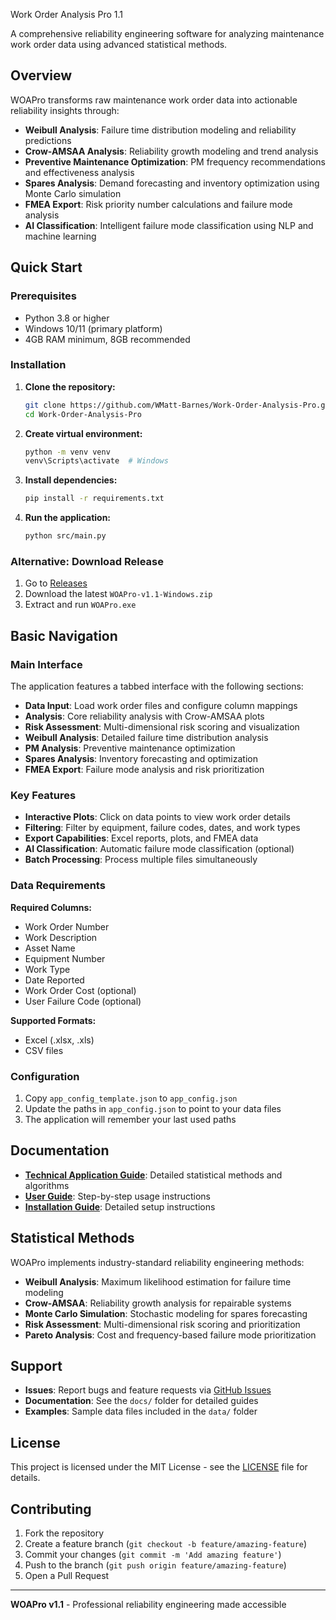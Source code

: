 Work Order Analysis Pro 1.1

A comprehensive reliability engineering software for analyzing maintenance work order data using advanced statistical methods.

## Overview

WOAPro transforms raw maintenance work order data into actionable reliability insights through:

- **Weibull Analysis**: Failure time distribution modeling and reliability predictions
- **Crow-AMSAA Analysis**: Reliability growth modeling and trend analysis
- **Preventive Maintenance Optimization**: PM frequency recommendations and effectiveness analysis
- **Spares Analysis**: Demand forecasting and inventory optimization using Monte Carlo simulation
- **FMEA Export**: Risk priority number calculations and failure mode analysis
- **AI Classification**: Intelligent failure mode classification using NLP and machine learning

## Quick Start

### Prerequisites

- Python 3.8 or higher
- Windows 10/11 (primary platform)
- 4GB RAM minimum, 8GB recommended

### Installation

1. **Clone the repository:**
   ```bash
   git clone https://github.com/WMatt-Barnes/Work-Order-Analysis-Pro.git
   cd Work-Order-Analysis-Pro
   ```

2. **Create virtual environment:**
   ```bash
   python -m venv venv
   venv\Scripts\activate  # Windows
   ```

3. **Install dependencies:**
   ```bash
   pip install -r requirements.txt
   ```

4. **Run the application:**
   ```bash
   python src/main.py
   ```

### Alternative: Download Release

1. Go to [Releases](https://github.com/WMatt-Barnes/Work-Order-Analysis-Pro/releases)
2. Download the latest `WOAPro-v1.1-Windows.zip`
3. Extract and run `WOAPro.exe`

## Basic Navigation

### Main Interface

The application features a tabbed interface with the following sections:

- **Data Input**: Load work order files and configure column mappings
- **Analysis**: Core reliability analysis with Crow-AMSAA plots
- **Risk Assessment**: Multi-dimensional risk scoring and visualization
- **Weibull Analysis**: Detailed failure time distribution analysis
- **PM Analysis**: Preventive maintenance optimization
- **Spares Analysis**: Inventory forecasting and optimization
- **FMEA Export**: Failure mode analysis and risk prioritization

### Key Features

- **Interactive Plots**: Click on data points to view work order details
- **Filtering**: Filter by equipment, failure codes, dates, and work types
- **Export Capabilities**: Excel reports, plots, and FMEA data
- **AI Classification**: Automatic failure mode classification (optional)
- **Batch Processing**: Process multiple files simultaneously

### Data Requirements

**Required Columns:**
- Work Order Number
- Work Description
- Asset Name
- Equipment Number
- Work Type
- Date Reported
- Work Order Cost (optional)
- User Failure Code (optional)

**Supported Formats:**
- Excel (.xlsx, .xls)
- CSV files

### Configuration

1. Copy `app_config_template.json` to `app_config.json`
2. Update the paths in `app_config.json` to point to your data files
3. The application will remember your last used paths

## Documentation

- **[Technical Application Guide](docs/Technical_Application_Guide.md)**: Detailed statistical methods and algorithms
- **[User Guide](docs/User_Guide.md)**: Step-by-step usage instructions
- **[Installation Guide](docs/Installation_Guide.md)**: Detailed setup instructions

## Statistical Methods

WOAPro implements industry-standard reliability engineering methods:

- **Weibull Analysis**: Maximum likelihood estimation for failure time modeling
- **Crow-AMSAA**: Reliability growth analysis for repairable systems
- **Monte Carlo Simulation**: Stochastic modeling for spares forecasting
- **Risk Assessment**: Multi-dimensional risk scoring and prioritization
- **Pareto Analysis**: Cost and frequency-based failure mode prioritization

## Support

- **Issues**: Report bugs and feature requests via [GitHub Issues](https://github.com/WMatt-Barnes/Work-Order-Analysis-Pro/issues)
- **Documentation**: See the `docs/` folder for detailed guides
- **Examples**: Sample data files included in the `data/` folder

## License

This project is licensed under the MIT License - see the [LICENSE](LICENSE) file for details.

## Contributing

1. Fork the repository
2. Create a feature branch (`git checkout -b feature/amazing-feature`)
3. Commit your changes (`git commit -m 'Add amazing feature'`)
4. Push to the branch (`git push origin feature/amazing-feature`)
5. Open a Pull Request

---

**WOAPro v1.1** - Professional reliability engineering made accessible 
